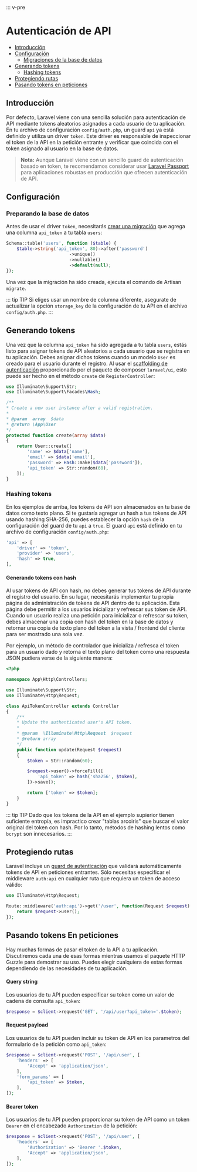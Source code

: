 ::: v-pre

# Autenticación de API

- [Introducción](#introduction)
- [Configuración](#configuration)
    - [Migraciones de la base de datos](#database-preparation)
- [Generando tokens](#generating-tokens)
    - [Hashing tokens](#hashing-tokens)
- [Protegiendo rutas](#protecting-routes)
- [Pasando tokens en peticiones](#passing-tokens-in-requests)

<a name="introduction"></a>
## Introducción

Por defecto, Laravel viene con una sencilla solución para autenticación de API mediante tokens aleatorios asignados a cada usuario de tu aplicación. En tu archivo de configuración `config/auth.php`, un guard `api` ya está definido y utiliza un driver `token`. Este driver es responsable de inspeccionar el token de la API en la petición entrante y verificar que coincida con el token asignado al usuario en la base de datos.

> **Nota:** Aunque Laravel viene con un sencillo guard de autenticación basado en token, te recomendamos considerar usar [Laravel Passport](/passport.html) para aplicaciones robustas en producción que ofrecen autenticación de API.

<a name="configuration"></a>
## Configuración

<a name="database-preparation"></a>
### Preparando la base de datos

Antes de usar el driver `token`, necesitarás [crear una migración](/migrations.html) que agrega una columna `api_token` a tu tabla `users`:

```php
Schema::table('users', function ($table) {
    $table->string('api_token', 80)->after('password')
                        ->unique()
                        ->nullable()
                        ->default(null);
});
```

Una vez que la migración ha sido creada, ejecuta el comando de Artisan `migrate`.

::: tip TIP
Si eliges usar un nombre de columna diferente, asegurate de actualizar la opción `storage_key` de la configuración de tu API en el archivo `config/auth.php`.
:::

<a name="generating-tokens"></a>
## Generando tokens

Una vez que la columna `api_token` ha sido agregada a tu tabla `users`, estás listo para asignar tokens de API aleatorios a cada usuario que se registra en tu aplicación. Debes asignar dichos tokens cuando un modelo `User` es creado para el usuario durante el registro. Al usar el [scaffolding de autenticación](/authentication.html#authentication-quickstart) proporcionado por el paquete de composer `laravel/ui`, esto puede ser hecho en el método `create` de `RegisterController`:

```php
use Illuminate\Support\Str;
use Illuminate\Support\Facades\Hash;

/**
* Create a new user instance after a valid registration.
*
* @param  array  $data
* @return \App\User
*/
protected function create(array $data)
{
    return User::create([
        'name' => $data['name'],
        'email' => $data['email'],
        'password' => Hash::make($data['password']),
        'api_token' => Str::random(60),
    ]);
}
```

<a name="hashing-tokens"></a>
### Hashing tokens

En los ejemplos de arriba, los tokens de API son almacenados en tu base de datos como texto plano. Si te gustaría agregar un hash a tus tokens de API usando hashing SHA-256, puedes establecer la opción `hash` de la configuración del guard de tu `api` a `true`. El guard `api` está definido en tu archivo de configuración `config/auth.php`:

```php
'api' => [
    'driver' => 'token',
    'provider' => 'users',
    'hash' => true,
],
```

#### Generando tokens con hash

Al usar tokens de API con hash, no debes generar tus tokens de API durante el registro del usuario. En su lugar, necesitarás implementar tu propia página de administración de tokens de API dentro de tu aplicación. Esta página debe permitir a los usuarios inicializar y refrescar sus token de API. Cuando un usuario realiza una petición para inicializar o refrescar su token, debes almacenar una copia con hash del token en la base de datos y retornar una copia de texto plano del token a la vista / frontend del cliente para ser mostrado una sola vez.

Por ejemplo, un método de controlador que inicializa / refresca el token para un usuario dado y retorna el texto plano del token como una respuesta JSON pudiera verse de la siguiente manera:

```php
<?php

namespace App\Http\Controllers;

use Illuminate\Support\Str;
use Illuminate\Http\Request;

class ApiTokenController extends Controller
{
    /**
    * Update the authenticated user's API token.
    *
    * @param  \Illuminate\Http\Request  $request
    * @return array
    */
    public function update(Request $request)
    {
        $token = Str::random(60);

        $request->user()->forceFill([
            'api_token' => hash('sha256', $token),
        ])->save();

        return ['token' => $token];
    }
}
```

::: tip TIP
Dado que los tokens de la API en el ejemplo supierior tienen suficiente entropía, es impractico crear "tablas arcoiris" que buscar el valor original del token con hash. Por lo tanto, métodos de hashing lentos como `bcrypt` son innecesarios. 
:::

<a name="protecting-routes"></a>
## Protegiendo rutas

Laravel incluye un [guard de autenticación](/authentication.html#adding-custom-guards) que validará automáticamente tokens de API en peticiones entrantes. Sólo necesitas especificar el middleware `auth:api` en cualquier ruta que requiera un token de acceso válido:

```php
use Illuminate\Http\Request;

Route::middleware('auth:api')->get('/user', function(Request $request) {
    return $request->user();
});
```

<a name="passing-tokens-in-requests"></a>
## Pasando tokens En peticiones

Hay muchas formas de pasar el token de la API a tu aplicación. Discutiremos cada una de esas formas mientras usamos el paquete HTTP Guzzle para demostrar su uso. Puedes elegir cualquiera de estas formas dependiendo de las necesidades de tu aplicación.

#### Query string

Los usuarios de tu API pueden especificar su token como un valor de cadena de consulta `api_token`:

```php
$response = $client->request('GET', '/api/user?api_token='.$token);
```

#### Request payload

Los usuarios de tu API pueden incluir su token de API en los parametros del formulario de la petición como `api_token`: 

```php
$response = $client->request('POST', '/api/user', [
    'headers' => [
        'Accept' => 'application/json',
    ],
    'form_params' => [
        'api_token' => $token,
    ],
]);
```

#### Bearer token

Los usuarios de tu API pueden proporcionar su token de API como un token `Bearer` en el encabezado `Authorization` de la petición:

```php
$response = $client->request('POST', '/api/user', [
    'headers' => [
        'Authorization' => 'Bearer '.$token,
        'Accept' => 'application/json',
    ],
]);
```